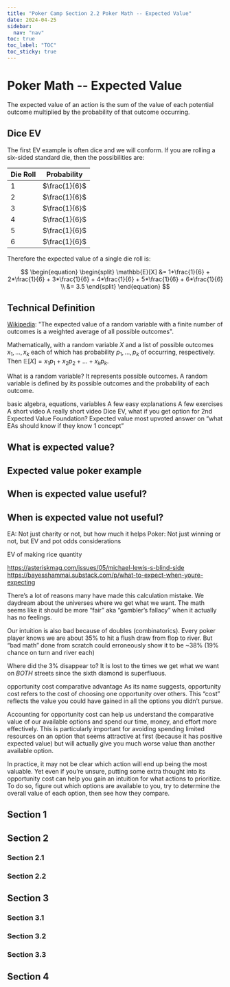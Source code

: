 ```yaml
---
title: "Poker Camp Section 2.2 Poker Math -- Expected Value"
date: 2024-04-25
sidebar:
  nav: "nav"
toc: true
toc_label: "TOC"
toc_sticky: true
---
```


# Poker Math -- Expected Value
The expected value of an action is the sum of the value of each potential outcome multiplied by the probability of that outcome occurring. 

## Dice EV
The first EV example is often dice and we will conform. If you are rolling a six-sided standard die, then the possibilities are: 

| Die Roll    | Probability |
| -------- | ------- |
| $1$  | $\frac{1}{6}$    |
| $2$ | $\frac{1}{6}$     |
| $3$    | $\frac{1}{6}$   |
| $4$  | $\frac{1}{6}$    |
| $5$ | $\frac{1}{6}$     |
| $6$    | $\frac{1}{6}$    |

Therefore the expected value of a single die roll is: 

$$
\begin{equation}
\begin{split}
\mathbb{E}[X] &= 1*\frac{1}{6} + 2*\frac{1}{6} + 3*\frac{1}{6} + 4*\frac{1}{6} + 5*\frac{1}{6} + 6*\frac{1}{6} \\
  &= 3.5
\end{split}
\end{equation}
$$


## Technical Definition
[Wikipedia](https://en.wikipedia.org/wiki/Expected_value): "The expected value of a random variable with a finite number of outcomes is a weighted average of all possible outcomes". 

Mathematically, with a random variable $X$ and a list of possible outcomes $x_1, ..., x_k$ each of which has probability $p_1, ..., p_k$ of occurring, respectively. Then $\mathbb{E}[X] = x_1 p_1 + x_2 p_2 + ... + x_k p_k$. 

What is a random variable? It represents possible outcomes. A random variable is defined by its possible outcomes and the probability of each outcome. 





basic algebra, equations, variables
A few easy explanations
A few exercises
A short video
A really short video 
Dice EV, what if you get option for 2nd
Expected Value Foundation?
Expected value most upvoted answer on “what EAs should know if they know 1 concept”

## What is expected value?


## Expected value poker example

## When is expected value useful?

## When is expected value not useful? 
EA: Not just charity or not, but how much it helps
Poker: Not just winning or not, but EV and pot odds considerations 

EV of making rice quantity

https://asteriskmag.com/issues/05/michael-lewis-s-blind-side
https://bayesshammai.substack.com/p/what-to-expect-when-youre-expecting 

There’s a lot of reasons many have made this calculation mistake. We daydream about the universes where we get what we want. The math seems like it should be more “fair” aka “gambler’s fallacy” when it actually has no feelings. 

Our intuition is also bad because of doubles (combinatorics). Every poker player knows we are about  35% to hit a flush draw from flop to river. But “bad math” done from scratch could erroneously show it to be ~38% (19% chance on turn and river each) 

Where did the 3% disappear to? It is lost to the times we get what we want on *BOTH* streets since the sixth diamond is superfluous. 

opportunity cost
comparative advantage
As its name suggests, opportunity cost refers to the cost of choosing one opportunity over others. This “cost” reflects the value you could have gained in all the options you didn’t pursue.

Accounting for opportunity cost can help us understand the comparative value of our available options and spend our time, money, and effort more effectively. This is particularly important for avoiding spending limited resources on an option that seems attractive at first (because it has positive expected value) but will actually give you much worse value than another available option.

In practice, it may not be clear which action will end up being the most valuable. Yet even if you’re unsure, putting some extra thought into its opportunity cost can help you gain an intuition for what actions to prioritize. To do so, figure out which options are available to you, try to determine the overall value of each option, then see how they compare.

## Section 1

## Section 2
### Section 2.1
### Section 2.2


## Section 3
### Section 3.1
### Section 3.2
### Section 3.3

## Section 4
